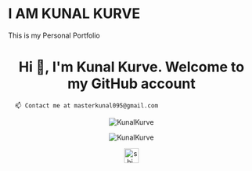 # I AM KUNAL KURVE

This is my Personal Portfolio

<h1 align="center">Hi 👋, I'm Kunal Kurve. Welcome to my GitHub account</h1>



  
      

      📫 Contact me at masterkunal095@gmail.com

      


<p align="center"><img src="https://github-readme-stats.vercel.app/api?username=KunalKurve&show_icons=true" alt="KunalKurve" /></p>

<p align="center"> <img src="https://komarev.com/ghpvc/?username=KunalKurve" alt="KunalKurve" /> </p>

<p align="center">
<a href="https://instagram.com/kunalskurve219" target="blank"><img align="center" src="https://cdn.jsdelivr.net/npm/simple-icons@3.0.1/icons/instagram.svg" alt="shi_ona1640" height="30" width="30" /></a>
</p>
